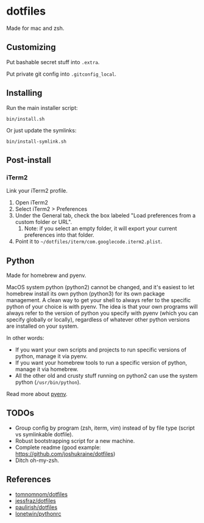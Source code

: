# dotfiles

Made for mac and zsh.

## Customizing

Put bashable secret stuff into `.extra`.

Put private git config into `.gitconfig_local`.

## Installing

Run the main installer script:

```
bin/install.sh
```

Or just update the symlinks:

```
bin/install-symlink.sh
```

## Post-install

### iTerm2

Link your iTerm2 profile.

1. Open iTerm2
2. Select iTerm2 > Preferences
3. Under the General tab, check the box labeled "Load preferences from a custom folder or URL".
   1. Note: if you select an empty folder, it will export your current preferences into that folder. 
4. Point it to `~/dotfiles/iterm/com.googlecode.iterm2.plist`.

## Python

Made for homebrew and pyenv.

MacOS system python (python2) cannot be changed, and it's easiest to let homebrew install its own python (python3) for
its own package management. A clean way to get your shell to always refer to the specific python of your choice is with
pyenv. The idea is that your own programs will always refer to the version of python you specify with pyenv (which you
can specify globally or locally), regardless of whatever other python versions are installed on your system.

In other words:

* If you want your own scripts and projects to run specific versions of python, manage it via pyenv.
* If you want your homebrew tools to run a specific version of python, manage it via homebrew.
* All the other old and crusty stuff running on python2 can use the system python (`/usr/bin/python`).

Read more about [pyenv](https://github.com/pyenv/pyenv).

## TODOs

* Group config by program (zsh, iterm, vim) instead of by file type (script vs symlinkable dotfile).
* Robust bootstrapping script for a new machine.
* Complete readme (good example: https://github.com/joshukraine/dotfiles)
* Ditch oh-my-zsh.

## References

* [tomnomnom/dotfiles](https://github.com/tomnomnom/dotfiles)
* [jessfraz/dotfiles](https://github.com/jessfraz/dotfiles)
* [paulirish/dotfiles](https://github.com/paulirish/dotfiles)
* [lonetwin/pythonrc](https://github.com/lonetwin/pythonrc)